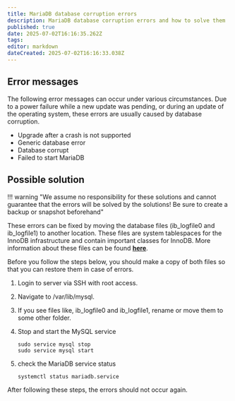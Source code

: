 ```yaml
---
title: MariaDB database corruption errors
description: MariaDB database corruption errors and how to solve them
published: true
date: 2025-07-02T16:16:35.262Z
tags: 
editor: markdown
dateCreated: 2025-07-02T16:16:33.038Z
---
```


## Error messages

The following error messages can occur under various circumstances. Due to a power failure while a new update was pending, or during an update of the operating system, these errors are usually caused by database corruption.

-   Upgrade after a crash is not supported
-   Generic database error
-   Database corrupt
-   Failed to start MariaDB

## Possible solution

!!! warning "We assume no responsibility for these solutions and cannot guarantee that the errors will be solved by the solutions! Be sure to create a backup or snapshot beforehand"

These errors can be fixed by moving the database files (ib_logfile0 and ib_logfile1) to another location.
These files are system tablespaces for the InnoDB infrastructure and contain important classes for InnoDB.
More information about these files can be found [**here**](https://dba.stackexchange.com/questions/27083/what-exactly-are-iblog-files-in-mysql).

Before you follow the steps below, you should make a copy of both files so that you can restore them in case of errors.

1. Login to server via SSH with root access.
2. Navigate to /var/lib/mysql.
3. If you see files like, ib_logfile0 and ib_logfile1, rename or move them to some other folder.
4. Stop and start the MySQL service

    ```shell
    sudo service mysql stop 
    sudo service mysql start
    ```

5. check the MariaDB service status

    ```shell
    systemctl status mariadb.service
    ```

After following these steps, the errors should not occur again.
